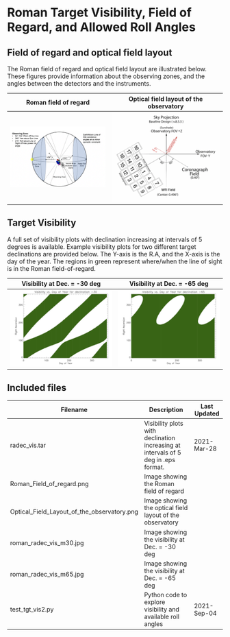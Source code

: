 # Roman Target Visibility, Field of Regard, and Allowed Roll Angles

## Field of regard and optical field layout
The Roman field of regard and optical field layout are illustrated below. These figures provide information about the observing zones, and the angles between the detectors and the instruments.

|Roman field of regard | Optical field layout of the observatory |
|---|---|
| ![Roman field of regard](Roman_Field_of_regard.png) | ![Optical field layout of the observatory](Optical_Field_Layout_of_the_observatory.png) |

## Target Visibility

A full set of visibility plots with declination increasing at intervals of 5 degrees is available. Example visibility plots for two different target declinations are provided below. The Y-axis is the R.A, and the X-axis is the day of the year. The regions in green represent where/when the line of sight is in the Roman field-of-regard.

|Visibility at Dec. = -30 deg | Visibility at Dec. = -65 deg |
|---|---|
| ![Visibility at Dec. = -30 deg](roman_radec_vis_m30.jpg) | ![Visibility at Dec. = -65 deg](roman_radec_vis_m65.jpg) |

## Included files

| Filename | Description                                                                        | Last Updated  |
|----------|------------------------------------------------------------------------------------|---------------|
| radec_vis.tar | Visibility plots with declination increasing at intervals of 5 deg in .eps format. | 2021-Mar-28 |
| Roman_Field_of_regard.png | Image showing the Roman field of regard                                            |               |
| Optical_Field_Layout_of_the_observatory.png | Image showing the optical field layout of the observatory                          |               |
| roman_radec_vis_m30.jpg| Image showing the visibility at Dec. = -30 deg                                     |               |
| roman_radec_vis_m65.jpg| Image showing the visibility at Dec. = -65 deg                                     |               |
| test_tgt_vis2.py | Python code to explore visibility and available roll angles                        | 2021-Sep-04  |